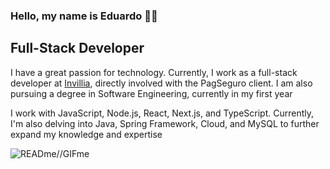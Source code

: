 ### Hello, my name is Eduardo 🖖🏻
## Full-Stack Developer

<p>I have a great passion for technology. Currently, I work as a full-stack developer at <a href="https://invillia.com/global-growth-framework/" target="blank">Invillia</a>, directly involved with the PagSeguro client. I am also pursuing a degree in Software Engineering, currently in my first year</p>

<p>I work with JavaScript, Node.js, React, Next.js, and TypeScript. Currently, I'm also delving into Java, Spring Framework, Cloud, and MySQL to further expand my knowledge and expertise</p>

![READme//GIFme](https://media0.giphy.com/media/g4N6wTrf1v6yQ/giphy.gif)


